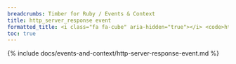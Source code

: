 ```yaml
---
breadcrumbs: Timber for Ruby / Events & Context
title: http_server_response event
formatted_title: <i class="fa fa-cube" aria-hidden="true"></i> <code>http_server_response</code> event
toc: true
---
```


{% include docs/events-and-context/http-server-response-event.md %}